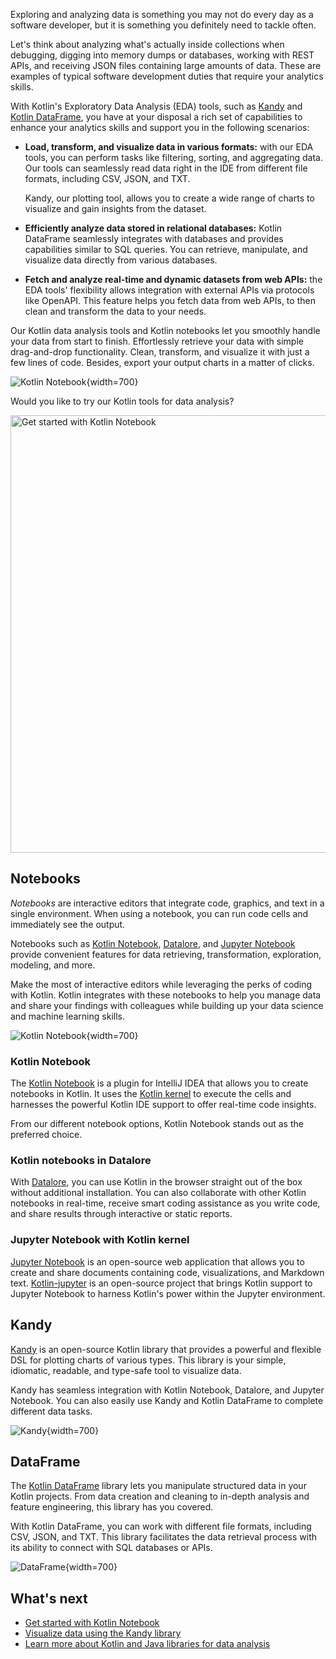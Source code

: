 [//]: # (title: Kotlin for data analysis)

Exploring and analyzing data is something you may not do every day as a software developer, but it is something you definitely need to tackle often. 

Let's think about analyzing what's actually inside collections when debugging, digging
into memory dumps or databases, working with REST APIs, and receiving JSON files containing large amounts of data. These are examples of typical
software development duties that require your analytics skills.

With Kotlin's Exploratory Data Analysis (EDA) tools, such as [Kandy](https://kotlin.github.io/kandy/welcome.html) and [Kotlin DataFrame](https://kotlin.github.io/dataframe/gettingstarted.html), you have at your disposal a rich set of 
capabilities to enhance your analytics skills and support you in the following scenarios:

* **Load, transform, and visualize data in various formats:** with our EDA tools, you can perform tasks like filtering, sorting, and aggregating data. Our tools can seamlessly
read data right in the IDE from different file formats, including CSV, JSON, and TXT. 

    Kandy, our plotting tool, allows you to create a wide range of charts to visualize and gain insights from the dataset.

* **Efficiently analyze data stored in relational databases:** Kotlin DataFrame seamlessly integrates with databases and provides capabilities similar to SQL queries. 
You can retrieve, manipulate, and visualize data directly from various databases.

* **Fetch and analyze real-time and dynamic datasets from web APIs:** the EDA tools' flexibility allows integration with external APIs via protocols like OpenAPI. 
This feature helps you fetch data from web APIs, to then clean and transform the data to your needs.

Our Kotlin data analysis tools and Kotlin notebooks let you smoothly handle your data from start to finish. Effortlessly 
retrieve your data with simple drag-and-drop functionality. Clean, transform, and visualize it with just a few lines of code. 
Besides, export your output charts in a matter of clicks.

![Kotlin Notebook](data-analysis-notebook.gif){width=700}

Would you like to try our Kotlin tools for data analysis?

<a href="get-started-with-kotlin-notebooks.md"><img src="kotlin-notebooks-button.svg" width="700" alt="Get started with Kotlin Notebook"/></a>

## Notebooks

_Notebooks_ are interactive editors that integrate code, graphics, and text in a single environment. When using a notebook, 
you can run code cells and immediately see the output. 

Notebooks such as [Kotlin Notebook](https://plugins.jetbrains.com/plugin/16340-kotlin-notebook), [Datalore](http://jetbrains.com/datalore), 
and [Jupyter Notebook](https://jupyter.org/) provide convenient features for data retrieving, transformation, exploration, modeling, and more. 

Make the most of interactive editors while leveraging the perks of coding with Kotlin. Kotlin integrates with these notebooks 
to help you manage data and share your findings with colleagues while building up your data science and machine learning skills.

![Kotlin Notebook](kotlin-notebook.png){width=700}

### Kotlin Notebook

The [Kotlin Notebook](https://plugins.jetbrains.com/plugin/16340-kotlin-notebook) is a plugin for IntelliJ IDEA that
allows you to create notebooks in Kotlin. It uses the [Kotlin kernel](#jupyter-notebook-with-kotlin-kernel) to execute the
cells and harnesses the powerful Kotlin IDE support to offer real-time code insights. 

From our different notebook options, Kotlin Notebook stands out as the preferred choice.

### Kotlin notebooks in Datalore

With [Datalore](https://datalore.jetbrains.com/), you can use Kotlin in the browser straight out of the box without additional installation.
You can also collaborate with other Kotlin notebooks in real-time,
receive smart coding assistance as you write code, and share results through interactive or static reports.

### Jupyter Notebook with Kotlin kernel

[Jupyter Notebook](https://jupyter.org/) is an open-source web application
that allows you to create and share documents containing code,
visualizations, and Markdown text. 
[Kotlin-jupyter](https://github.com/Kotlin/kotlin-jupyter) is an open-source project that brings Kotlin 
support to Jupyter Notebook to harness Kotlin's power within the Jupyter environment.

## Kandy

[Kandy](https://kotlin.github.io/kandy/welcome.html) is an open-source Kotlin library that provides a powerful and flexible DSL for plotting charts of various types.
This library is your simple, idiomatic, readable, and type-safe tool to visualize data.

Kandy has seamless integration with Kotlin Notebook, Datalore, and Jupyter Notebook. You can also easily use Kandy and 
Kotlin DataFrame to complete different data tasks.

![Kandy](data-analysis-kandy-example.png){width=700}

## DataFrame

The [Kotlin DataFrame](https://kotlin.github.io/dataframe/gettingstarted.html) library lets you manipulate structured data in your Kotlin projects. From data creation and 
cleaning to in-depth analysis and feature engineering, this library has you covered.

With Kotlin DataFrame, you can work with different file formats, including CSV, JSON, and TXT. This library facilitates the data retrieval process 
with its ability to connect with SQL databases or APIs.

![DataFrame](data-analysis-dataframe-example.png){width=700}

## What's next

* [Get started with Kotlin Notebook](get-started-with-kotlin-notebooks.md)
* [Visualize data using the Kandy library](data-analysis-visualization.md)
* [Learn more about Kotlin and Java libraries for data analysis](data-science-libraries.md)